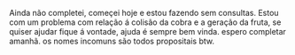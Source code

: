 Ainda não completei, começei hoje e estou fazendo sem consultas.
Estou com um problema com relação á colisão da cobra e a geração da fruta, se quiser ajudar fique á vontade, ajuda é sempre bem vinda.
espero completar amanhã.
os nomes incomuns são todos propositais btw.
